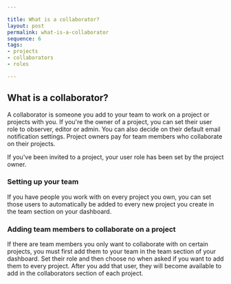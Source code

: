 ```yaml
---

title: What is a collaborator?
layout: post
permalink: what-is-a-collaborator 
sequence: 6
tags:
- projects
- collaborators
- roles

---
```


## What is a collaborator? 
A collaborator is someone you add to your team to work on a project or projects with you. If you're the owner of a project, you can set their user role to observer, editor or admin. You can also decide on their default email notification settings. Project owners pay for team members who collaborate on their projects.

If you've been invited to a project, your user role has been set by the project owner. 

### Setting up your team
If you have people you work with on every project you own, you can set those users to automatically be added to every new project you create in the team section on your dashboard. 

### Adding team members to collaborate on a project 
If there are team members you only want to collaborate with on certain projects, you must first add them to your team in the team section of your dashboard. Set their role and then choose no when asked if you want to add them to every project. After you add that user, they will become available to add in the collaborators section of each project.
